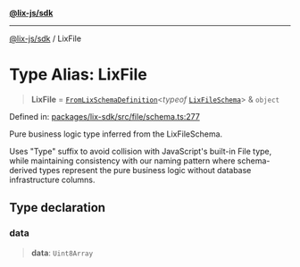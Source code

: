 [**@lix-js/sdk**](../README.md)

***

[@lix-js/sdk](../README.md) / LixFile

# Type Alias: LixFile

> **LixFile** = [`FromLixSchemaDefinition`](FromLixSchemaDefinition.md)\<*typeof* [`LixFileSchema`](../variables/LixFileSchema.md)\> & `object`

Defined in: [packages/lix-sdk/src/file/schema.ts:277](https://github.com/opral/monorepo/blob/b744c06f94e2e95227e07cc6016002a653e430d8/packages/lix-sdk/src/file/schema.ts#L277)

Pure business logic type inferred from the LixFileSchema.

Uses "Type" suffix to avoid collision with JavaScript's built-in File type,
while maintaining consistency with our naming pattern where schema-derived
types represent the pure business logic without database infrastructure columns.

## Type declaration

### data

> **data**: `Uint8Array`
